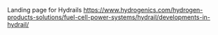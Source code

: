 Landing page for Hydrails https://www.hydrogenics.com/hydrogen-products-solutions/fuel-cell-power-systems/hydrail/developments-in-hydrail/
